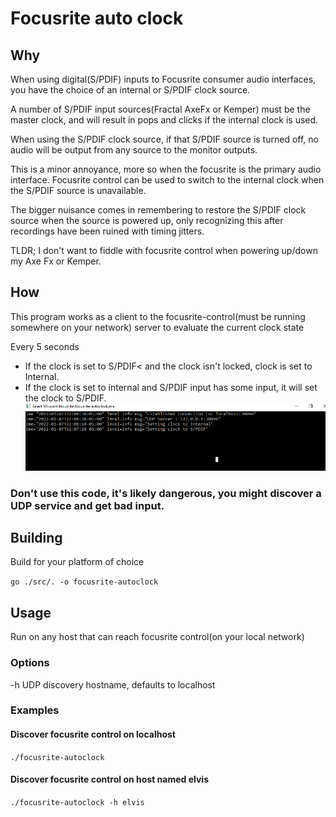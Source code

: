 # Focusrite auto clock

## Why
When using digital(S/PDIF) inputs to Focusrite consumer audio interfaces, you have the choice of an internal or S/PDIF clock source.  

A number of S/PDIF input sources(Fractal AxeFx or Kemper) must be the master clock, and will result in pops and clicks if the internal clock is used.

When using the S/PDIF clock source, if that S/PDIF source is turned off, no audio will be output from any source to the monitor outputs.

This is a minor annoyance, more so when the focusrite is the primary audio interface.  Focusrite control can be used to switch to the internal clock when the S/PDIF source is unavailable.

The bigger nuisance comes in remembering to restore the S/PDIF clock source when the source is powered up, only recognizing this after recordings have been ruined with timing jitters.

TLDR; I don't want to fiddle with focusrite control when powering up/down my Axe Fx or Kemper.

## How
This program works as a client to the focusrite-control(must be running somewhere on your network) server to evaluate the current clock state

Every 5 seconds
* If the clock is set to S/PDIF< and the clock isn't locked, clock is set to Internal.  
* If the clock is set to internal and S/PDIF input has some input, it will set the clock to S/PDIF.
![](img/screen.png)


### Don't use this code, it's likely dangerous, you might discover a UDP service and get bad input.

## Building
Build for your platform of choice

`go ./src/. -o focusrite-autoclock`

## Usage
Run on any host that can reach focusrite control(on your local network)

### Options  
 -h UDP discovery hostname, defaults to localhost
### Examples 
#### Discover focusrite control on localhost
`./focusrite-autoclock`
#### Discover focusrite control on host named elvis
`./focusrite-autoclock -h elvis`


